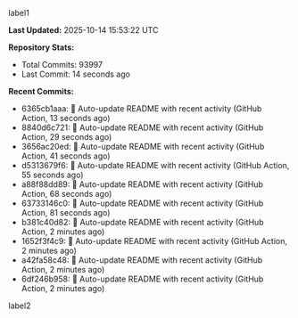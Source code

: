 
label1 
<!-- ACTIVITY_START -->
**Last Updated:** 2025-10-14 15:53:22 UTC

**Repository Stats:**
- Total Commits: 93997
- Last Commit: 14 seconds ago

**Recent Commits:**
- 6365cb1aaa: 🤖 Auto-update README with recent activity (GitHub Action, 13 seconds ago)
- 8840d6c721: 🤖 Auto-update README with recent activity (GitHub Action, 29 seconds ago)
- 3656ac20ed: 🤖 Auto-update README with recent activity (GitHub Action, 41 seconds ago)
- d5313679f6: 🤖 Auto-update README with recent activity (GitHub Action, 55 seconds ago)
- a88f88dd89: 🤖 Auto-update README with recent activity (GitHub Action, 68 seconds ago)
- 63733146c0: 🤖 Auto-update README with recent activity (GitHub Action, 81 seconds ago)
- b381c40d82: 🤖 Auto-update README with recent activity (GitHub Action, 2 minutes ago)
- 1652f3f4c9: 🤖 Auto-update README with recent activity (GitHub Action, 2 minutes ago)
- a42fa58c48: 🤖 Auto-update README with recent activity (GitHub Action, 2 minutes ago)
- 6df246b958: 🤖 Auto-update README with recent activity (GitHub Action, 2 minutes ago)
<!-- ACTIVITY_END -->

label2

